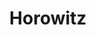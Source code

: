 ---
title: Horowitz
categories:
- radio
- digital
- press
tags:
- artist
position: 2
image: 
is-featured: 
is-front: 
website:
facebook: https://www.facebook.com/horowitzmusic/
twitter:
instagram:
spotify:
soundcloud:
youtube:
apple:
layout: client
---
